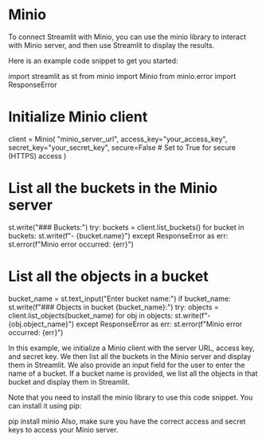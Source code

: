 # Minio
To connect Streamlit with Minio, you can use the minio library to interact with Minio server, and then use Streamlit to display the results.

Here is an example code snippet to get you started:

import streamlit as st
from minio import Minio
from minio.error import ResponseError

# Initialize Minio client
client = Minio(
    "minio_server_url",
    access_key="your_access_key",
    secret_key="your_secret_key",
    secure=False  # Set to True for secure (HTTPS) access
)

# List all the buckets in the Minio server
st.write("### Buckets:")
try:
    buckets = client.list_buckets()
    for bucket in buckets:
        st.write(f"- {bucket.name}")
except ResponseError as err:
    st.error(f"Minio error occurred: {err}")

# List all the objects in a bucket
bucket_name = st.text_input("Enter bucket name:")
if bucket_name:
    st.write(f"### Objects in bucket {bucket_name}:")
    try:
        objects = client.list_objects(bucket_name)
        for obj in objects:
            st.write(f"- {obj.object_name}")
    except ResponseError as err:
        st.error(f"Minio error occurred: {err}")

In this example, we initialize a Minio client with the server URL, access key, and secret key. We then list all the buckets in the Minio server and display them in Streamlit. We also provide an input field for the user to enter the name of a bucket. If a bucket name is provided, we list all the objects in that bucket and display them in Streamlit.

Note that you need to install the minio library to use this code snippet. You can install it using pip:

pip install minio
Also, make sure you have the correct access and secret keys to access your Minio server.



